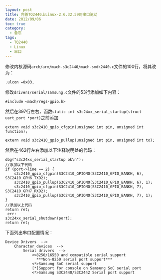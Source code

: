 ```yaml
---
layout: post
title: 完善TQ2440上Linux-2.6.32.59的串口驱动
date: 2012/09/06
toc: true
category:
  - 备忘
tags:
  - TQ2440
  - Linux
  - 串口
---
```


修改内核源码``arch/arm/mach-s3c2440/mach-smdk2440.c``文件的100行，将其改为：

    .ulcon =0x03,

修改``drivers/serial/samsung.c``文件的53行添加如下内容：

    #include <mach/regs-gpio.h>

然后在397行左右，函数``static int s3c24xx_serial_startup(struct uart_port *port)``之前添加

<!--more-->

    extern void s3c2410_gpio_cfgpin(unsigned int pin, unsigned int function);

    extern void s3c2410_gpio_pullup(unsigned int pin, unsigned int to);

然后在462行左右添加以下注释说明处的代码：

    dbg("s3c24xx_serial_startup ok\n");
    //添加以下代码
    if (port->line == 2) {
        s3c2410_gpio_cfgpin(S3C2410_GPIONO(S3C2410_GPIO_BANKH, 6), S3C2410_GPH6_TXD2);
        s3c2410_gpio_pullup(S3C2410_GPIONO(S3C2410_GPIO_BANKH, 6), 1);
        s3c2410_gpio_cfgpin(S3C2410_GPIONO(S3C2410_GPIO_BANKH, 7), S3C2410_GPH7_RXD2);
        s3c2410_gpio_pullup(S3C2410_GPIONO(S3C2410_GPIO_BANKH, 7), 1);
    }
    //添加以上代码
    return ret;
     err:
    s3c24xx_serial_shutdown(port);
    return ret;

下面列出串口配置情况：

    Device Drivers  -->
        Character devices  -->
            Serial drivers  -->
                <>8250/16550 and compatible serial support
                  ***Non-8250 serial port support***
                <*>Samsung SoC serial support
                [*]Support for console on Samsung SoC serial port
                <*>Samsung S3C2440/S3C2442 Serial port support
